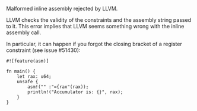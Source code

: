 Malformed inline assembly rejected by LLVM.

LLVM checks the validity of the constraints and the assembly string passed to
it. This error implies that LLVM seems something wrong with the inline
assembly call.

In particular, it can happen if you forgot the closing bracket of a register
constraint (see issue #51430):
```compile_fail,E0668
#![feature(asm)]

fn main() {
    let rax: u64;
    unsafe {
        asm!("" :"={rax"(rax));
        println!("Accumulator is: {}", rax);
    }
}
```
